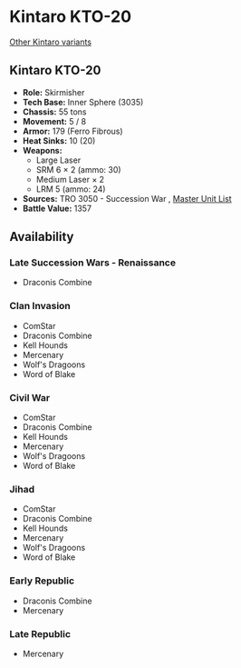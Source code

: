 # Kintaro KTO-20 

[Other Kintaro variants](../kintaro.md) 

## Kintaro KTO-20 

- **Role:** Skirmisher 
- **Tech Base:** Inner Sphere (3035) 
- **Chassis:** 55 tons 
- **Movement:** 5 / 8 
- **Armor:** 179 (Ferro Fibrous) 
- **Heat Sinks:** 10 (20) 
- **Weapons:** 
  - Large Laser 
  - SRM 6 × 2 (ammo: 30) 
  - Medium Laser × 2 
  - LRM 5 (ammo: 24) 
- **Sources:** TRO 3050 - Succession War , [Master Unit List](http://masterunitlist.info/Unit/Details/1793/kintaro-kto-20) 
- **Battle Value:** 1357 

## Availability 

### Late Succession Wars - Renaissance 

- Draconis Combine 

### Clan Invasion 

- ComStar 
- Draconis Combine 
- Kell Hounds 
- Mercenary 
- Wolf's Dragoons 
- Word of Blake 

### Civil War 

- ComStar 
- Draconis Combine 
- Kell Hounds 
- Mercenary 
- Wolf's Dragoons 
- Word of Blake 

### Jihad 

- ComStar 
- Draconis Combine 
- Kell Hounds 
- Mercenary 
- Wolf's Dragoons 
- Word of Blake 

### Early Republic 

- Draconis Combine 
- Mercenary 

### Late Republic 

- Mercenary 

